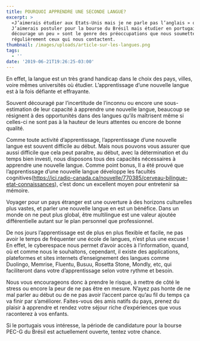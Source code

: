 ```yaml
---
title: POURQUOI APPRENDRE UNE SECONDE LANGUE?
excerpt: >
  «J’aimerais étudier aux Etats-Unis mais je ne parle pas l’anglais » ou «
  J’aimerais postuler pour la bourse du Brésil mais étudier en portugais me
  décourage un peu » sont le genre des préoccupations que nous soumettent
  régulièrement ceux qui nous contactent. 
thumbnail: /images/uploads/article-sur-les-langues.png
tags:
  - ''
date: '2019-06-21T19:26:25-03:00'
---
```

En effet, la langue est un très grand handicap dans le choix des pays, villes, voire mêmes universités où étudier. L’apprentissage d’une nouvelle langue est à la fois défiante et effrayante. 

Souvent découragé par l’incertitude de l’inconnu ou encore une sous-estimation de leur capacité à apprendre une nouvelle langue, beaucoup se résignent à des opportunités dans des langues qu’ils maîtrisent même si celles-ci ne sont pas à la hauteur de leurs attentes ou encore de bonne qualité.

Comme toute activité d’apprentissage, l’apprentissage d’une nouvelle langue est souvent difficile au début. Mais nous pouvons vous assurer que aussi difficile que cela peut paraître, au début, avec la détermination et du temps bien investi, nous disposons tous des capacités nécessaires à apprendre une nouvelle langue. Comme point bonus, Il a été prouvé que l’apprentissage d’une nouvelle langue développe les facultés cognitives(<https://ici.radio-canada.ca/nouvelle/770385/cerveau-bilingue-etat-connaissances>), c’est donc un excellent moyen pour entretenir sa mémoire.

Voyager pour un pays étranger est une ouverture à des horizons culturelles plus vastes, et parler une nouvelle langue en est un bénéfice. Dans un monde on ne peut plus global, être multilingue est une valeur ajoutée différentielle autant sur le plan personnel que professionnel. 

De nos jours l’apprentissage est de plus en plus flexible et facile, ne pas avoir le temps de fréquenter une école de langues, n’est plus une excuse ! En effet, le cyberespace nous permet d’avoir accès à l’information, quand, où et comme nous le souhaitons, cependant, il existe des applications, plateformes et sites internets d’enseignement des langues comme Duolingo, Memrise, Fluentu, Busuu, Rosetta Stone, Mondly, etc, qui faciliteront dans votre d’apprentissage selon votre rythme et besoin.

Nous vous encourageons donc à prendre le risque, à mettre de côté le stress ou encore la peur de ne pas être en mesure. N’ayez pas honte de ne mal parler au début ou de ne pas avoir l’accent parce qu’au fil du temps ça va finir par s’améliorer. Faites-vous des amis natifs du pays, prenez du plaisir à apprendre et rendez votre séjour riche d’expériences que vous raconterez à vos enfants.

Si le portugais vous intéresse, la période de candidature pour la bourse PEC-G du Brésil est actuellement ouverte, tentez votre chance.
